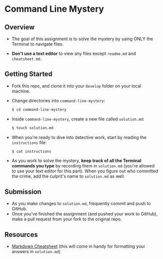 # Command Line Mystery

## Overview

* The goal of this assignment is to solve the mystery by using ONLY the Terminal to navigate files.

* **Don't use a text editor** to view any files except `readme.md` and `cheatsheet.md`.

## Getting Started

* Fork this repo, and clone it into your `develop` folder on your local machine.

* Change directories into `command-line-mystery`:

	```bash
	$ cd command-line-mystery
	```

* Inside `command-line-mystery`, create a new file called `solution.md`:

	```bash
	$ touch solution.md
	```

* When you're ready to dive into detective work, start by reading the `instructions` file:

	```bash
	$ cat instructions
	```

* As you work to solve the mystery, **keep track of all the Terminal commands you type** by recording them in `solution.md` (you're allowed to use your text editor for this part). When you figure out who committed the crime, add the culprit's name to `solution.md` as well.

## Submission

* As you make changes to `solution.md`, frequently commit and push to GitHub.
* Once you've finished the assignment (and pushed your work to GitHub), make a pull request from your fork to the original repo.

## Resources

* <a href="https://github.com/adam-p/markdown-here/wiki/Markdown-Cheatsheet">Markdown Cheatsheet</a> (this will come in handy for formatting your answers in `solution.md`)
